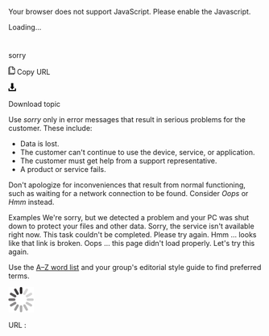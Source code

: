 ﻿Your browser does not support JavaScript. Please enable the Javascript.

Loading...

# 

sorry

![Copy URL](media/sorry/Copy.png)
Copy URL

![Download](media/sorry/Download.png)

Download topic

Use *sorry* only in error messages that result in serious problems for the customer. These include:

  - Data is lost.
  - The customer can't continue to use the device, service, or application.
  - The customer must get help from a support representative.
  - A product or service fails. 

Don't
apologize for inconveniences that result from normal functioning,
such as waiting for a network connection to be found. Consider *Oops* or *Hmm* instead.

Examples
We're sorry, but we detected a problem and your PC was shut down to protect your files and other data.
Sorry, the service isn't available right now.
This task couldn't be completed. Please try again.
Hmm ... looks like that link is broken.
Oops ... this page didn't load properly.
Let's try this again.

Use the [A–Z word list](https://worldready.cloudapp.net/Styleguide/Read?id=2700&topicid=25512) and your group's editorial style guide to find preferred terms.

![In progress](media/sorry/activity-large.gif)

URL :

